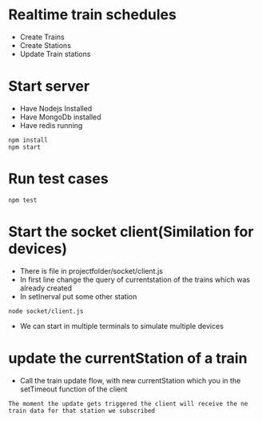# Realtime train schedules
  - Create Trains
  - Create Stations
  - Update Train stations

# Start server
  - Have Nodejs Installed
  - Have MongoDb installed
  - Have redis running
  
```
npm install
npm start
```
    

# Run test cases
```
npm test
```

# Start the  socket client(Similation for devices)

- There is file in projectfolder/socket/client.js
- In first line change the query of currentstation of the trains which was already created
- In setInerval put some other station

```
node socket/client.js
```

- We can start in multiple terminals to simulate multiple devices

# update the currentStation of a train
- Call the train update flow, with new currentStation which you in the setTimeout function of the client

```
The moment the update gets triggered the client will receive the ne train data for that station we subscribed
```




